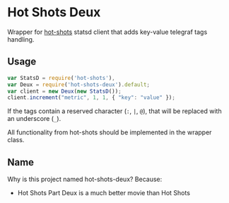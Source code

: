 # Hot Shots Deux

Wrapper for [hot-shots](https://github.com/brightcove/hot-shots) statsd client that adds key-value telegraf tags handling.

## Usage

```js
var StatsD = require('hot-shots'),
var Deux = require('hot-shots-deux').default;
var client = new Deux(new StatsD());
client.increment("metric", 1, 1, { "key": "value" });
```

If the tags contain a reserved character (`:`, `|`, `@`), that will be replaced with an underscore (`_`).

All functionality from hot-shots should be implemented in the wrapper class.

## Name

Why is this project named hot-shots-deux? Because:

* Hot Shots Part Deux is a much better movie than Hot Shots
